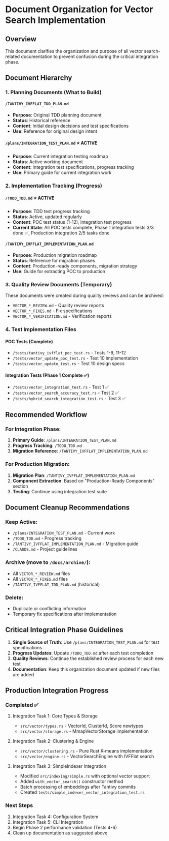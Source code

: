 # Document Organization for Vector Search Implementation

## Overview
This document clarifies the organization and purpose of all vector search-related documentation to prevent confusion during the critical integration phase.

## Document Hierarchy

### 1. Planning Documents (What to Build)

#### `/TANTIVY_IVFFLAT_TDD_PLAN.md`
- **Purpose**: Original TDD planning document
- **Status**: Historical reference
- **Content**: Initial design decisions and test specifications
- **Use**: Reference for original design intent

#### `/plans/INTEGRATION_TEST_PLAN.md` ⭐ ACTIVE
- **Purpose**: Current integration testing roadmap
- **Status**: Active working document
- **Content**: Integration test specifications, progress tracking
- **Use**: Primary guide for current integration work

### 2. Implementation Tracking (Progress)

#### `/TODO_TDD.md` ⭐ ACTIVE
- **Purpose**: TDD test progress tracking
- **Status**: Active, updated regularly
- **Content**: POC test status (1-12), integration test progress
- **Current State**: All POC tests complete, Phase 1 integration tests 3/3 done ✅, Production integration 2/5 tasks done

#### `/TANTIVY_IVFFLAT_IMPLEMENTATION_PLAN.md`
- **Purpose**: Production migration roadmap
- **Status**: Reference for migration phases
- **Content**: Production-ready components, migration strategy
- **Use**: Guide for extracting POC to production

### 3. Quality Review Documents (Temporary)

These documents were created during quality reviews and can be archived:
- `VECTOR_*_REVIEW.md` - Quality review reports
- `VECTOR_*_FIXES.md` - Fix specifications
- `VECTOR_*_VERIFICATION.md` - Verification reports

### 4. Test Implementation Files

#### POC Tests (Complete)
- `/tests/tantivy_ivfflat_poc_test.rs` - Tests 1-9, 11-12
- `/tests/vector_update_poc_test.rs` - Test 10 implementation
- `/tests/vector_update_test.rs` - Test 10 design specs

#### Integration Tests (Phase 1 Complete ✅)
- `/tests/vector_integration_test.rs` - Test 1 ✅
- `/tests/vector_search_accuracy_test.rs` - Test 2 ✅
- `/tests/hybrid_search_integration_test.rs` - Test 3 ✅

## Recommended Workflow

### For Integration Phase:
1. **Primary Guide**: `/plans/INTEGRATION_TEST_PLAN.md`
2. **Progress Tracking**: `/TODO_TDD.md`
3. **Migration Reference**: `/TANTIVY_IVFFLAT_IMPLEMENTATION_PLAN.md`

### For Production Migration:
1. **Migration Plan**: `/TANTIVY_IVFFLAT_IMPLEMENTATION_PLAN.md`
2. **Component Extraction**: Based on "Production-Ready Components" section
3. **Testing**: Continue using integration test suite

## Document Cleanup Recommendations

### Keep Active:
- `/plans/INTEGRATION_TEST_PLAN.md` - Current work
- `/TODO_TDD.md` - Progress tracking
- `/TANTIVY_IVFFLAT_IMPLEMENTATION_PLAN.md` - Migration guide
- `/CLAUDE.md` - Project guidelines

### Archive (move to `/docs/archive/`):
- All `VECTOR_*_REVIEW.md` files
- All `VECTOR_*_FIXES.md` files
- `/TANTIVY_IVFFLAT_TDD_PLAN.md` (historical)

### Delete:
- Duplicate or conflicting information
- Temporary fix specifications after implementation

## Critical Integration Phase Guidelines

1. **Single Source of Truth**: Use `/plans/INTEGRATION_TEST_PLAN.md` for test specifications
2. **Progress Updates**: Update `/TODO_TDD.md` after each test completion
3. **Quality Reviews**: Continue the established review process for each new test
4. **Documentation**: Keep this organization document updated if new files are added

## Production Integration Progress

### Completed ✅
1. Integration Task 1: Core Types & Storage
   - `src/vector/types.rs` - VectorId, ClusterId, Score newtypes
   - `src/vector/storage.rs` - MmapVectorStorage implementation
   
2. Integration Task 2: Clustering & Engine
   - `src/vector/clustering.rs` - Pure Rust K-means implementation
   - `src/vector/engine.rs` - VectorSearchEngine with IVFFlat search
   
3. Integration Task 3: SimpleIndexer Integration
   - Modified `src/indexing/simple.rs` with optional vector support
   - Added `with_vector_search()` constructor method
   - Batch processing of embeddings after Tantivy commits
   - Created `tests/simple_indexer_vector_integration_test.rs`

### Next Steps

1. Integration Task 4: Configuration System
2. Integration Task 5: CLI Integration
3. Begin Phase 2 performance validation (Tests 4-6)
4. Clean up documentation as suggested above